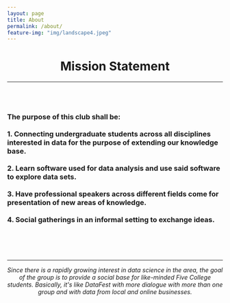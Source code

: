 ```yaml
---
layout: page
title: About
permalink: /about/
feature-img: "img/landscape4.jpeg"
---
```



<center><h1>
Mission Statement
</h1></center>

---

<br>
<br>
<h3>
The purpose of this club shall be:
<br>
<br>
1. Connecting undergraduate students across all disciplines interested in data for the purpose of extending our knowledge base.
<br>
<br>
2. Learn software used for data analysis and use said software to explore data sets.
<br>
<br>
3. Have professional speakers across different fields come for presentation of new areas of knowledge.
<br>
<br>
4. Social gatherings in an informal setting to exchange ideas. 
<br>
<br>
</h3>
<br>
<br>

---
  
<center><i>
Since there is a rapidly growing interest in data science in the area, the goal of the group is to provide a social base for like-minded Five College students. Basically, it's like DataFest with more dialogue with more than one group and with data from local and online businesses.
</i></center>


